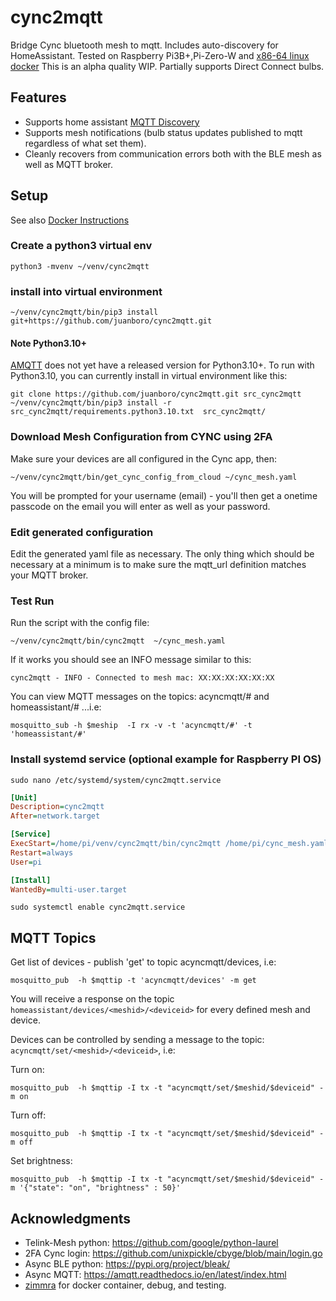 # cync2mqtt
Bridge Cync bluetooth mesh to mqtt. Includes auto-discovery for HomeAssistant.  Tested on Raspberry Pi3B+,Pi-Zero-W and [x86-64 linux docker](https://github.com/zimmra/cync2mqtt-docker)
This is an alpha quality WIP.  Partially supports Direct Connect bulbs. 

## Features
- Supports home assistant [MQTT Discovery](https://www.home-assistant.io/docs/mqtt/discovery/)
- Supports mesh notifications (bulb status updates published to mqtt regardless of what set them).
- Cleanly recovers from communication errors both with the BLE mesh as well as MQTT broker.

## Setup
See also [Docker Instructions](README.docker.md)
### Create a python3 virtual env
```shell
python3 -mvenv ~/venv/cync2mqtt
```

### install into virtual environment
```shell
~/venv/cync2mqtt/bin/pip3 install git+https://github.com/juanboro/cync2mqtt.git
```
#### Note Python3.10+
[AMQTT](https://github.com/Yakifo/amqtt) does not yet have a released version for Python3.10+.  To run with Python3.10, you can currently install in virtual environment like this:
```shell
git clone https://github.com/juanboro/cync2mqtt.git src_cync2mqtt
~/venv/cync2mqtt/bin/pip3 install -r src_cync2mqtt/requirements.python3.10.txt  src_cync2mqtt/
```
### Download Mesh Configuration from CYNC using 2FA
Make sure your devices are all configured in the Cync app, then:
```shell
~/venv/cync2mqtt/bin/get_cync_config_from_cloud ~/cync_mesh.yaml
```

You will be prompted for your username (email) - you'll then get a onetime passcode on the email you will enter as well as your password.

### Edit generated configuration
Edit the generated yaml file as necessary.  The only thing which should be necessary at a minimum is to make sure the mqtt_url definition matches your MQTT broker.

### Test Run
Run the script with the config file:
```shell
~/venv/cync2mqtt/bin/cync2mqtt  ~/cync_mesh.yaml
```
If it works you should see an INFO message similar to this:
```shell
cync2mqtt - INFO - Connected to mesh mac: XX:XX:XX:XX:XX:XX
```

You can view MQTT messages on the topics: acyncmqtt/# and homeassistant/# ...i.e:
```shell
mosquitto_sub -h $meship  -I rx -v -t 'acyncmqtt/#' -t 'homeassistant/#'
``` 


### Install systemd service (optional example for Raspberry PI OS)

```shell
sudo nano /etc/systemd/system/cync2mqtt.service
```
```ini 
[Unit]
Description=cync2mqtt
After=network.target

[Service]
ExecStart=/home/pi/venv/cync2mqtt/bin/cync2mqtt /home/pi/cync_mesh.yaml
Restart=always
User=pi

[Install]
WantedBy=multi-user.target
```

```shell
sudo systemctl enable cync2mqtt.service
```

## MQTT Topics
Get list of devices - publish 'get' to topic acyncmqtt/devices, i.e: 
```shell
mosquitto_pub  -h $mqttip -t 'acyncmqtt/devices' -m get
```

You will receive a response on the topic ```homeassistant/devices/<meshid>/<deviceid>``` for every defined mesh and device.

Devices can be controlled by sending a message to the topic: ```acyncmqtt/set/<meshid>/<deviceid>```, i.e:

Turn on:
```shell
mosquitto_pub  -h $mqttip -I tx -t "acyncmqtt/set/$meshid/$deviceid" -m on
```

Turn off:
```shell
mosquitto_pub  -h $mqttip -I tx -t "acyncmqtt/set/$meshid/$deviceid" -m off
```

Set brightness:
```shell
mosquitto_pub  -h $mqttip -I tx -t "acyncmqtt/set/$meshid/$deviceid" -m '{"state": "on", "brightness" : 50}' 
```

## Acknowledgments
- Telink-Mesh python: https://github.com/google/python-laurel
- 2FA Cync login: https://github.com/unixpickle/cbyge/blob/main/login.go
- Async BLE python: https://pypi.org/project/bleak/
- Async MQTT: https://amqtt.readthedocs.io/en/latest/index.html
- [zimmra](https://github.com/zimmra) for docker container, debug, and testing.

